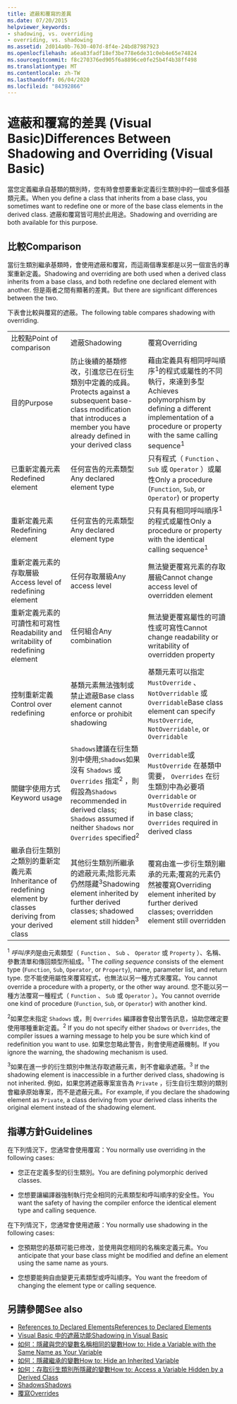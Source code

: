 ```yaml
---
title: 遮蔽和覆寫的差異
ms.date: 07/20/2015
helpviewer_keywords:
- shadowing, vs. overriding
- overriding, vs. shadowing
ms.assetid: 2d014a0b-7630-407d-8f4e-24bd87987923
ms.openlocfilehash: a6ea83fadf18ef3be778e6de31c0eb4e65e74824
ms.sourcegitcommit: f8c270376ed905f6a8896ce0fe25b4f4b38ff498
ms.translationtype: MT
ms.contentlocale: zh-TW
ms.lasthandoff: 06/04/2020
ms.locfileid: "84392866"
---
```

# <a name="differences-between-shadowing-and-overriding-visual-basic"></a><span data-ttu-id="93c67-102">遮蔽和覆寫的差異 (Visual Basic)</span><span class="sxs-lookup"><span data-stu-id="93c67-102">Differences Between Shadowing and Overriding (Visual Basic)</span></span>
<span data-ttu-id="93c67-103">當您定義繼承自基類的類別時，您有時會想要重新定義衍生類別中的一個或多個基類元素。</span><span class="sxs-lookup"><span data-stu-id="93c67-103">When you define a class that inherits from a base class, you sometimes want to redefine one or more of the base class elements in the derived class.</span></span> <span data-ttu-id="93c67-104">遮蔽和覆寫皆可用於此用途。</span><span class="sxs-lookup"><span data-stu-id="93c67-104">Shadowing and overriding are both available for this purpose.</span></span>  
  
## <a name="comparison"></a><span data-ttu-id="93c67-105">比較</span><span class="sxs-lookup"><span data-stu-id="93c67-105">Comparison</span></span>  
 <span data-ttu-id="93c67-106">當衍生類別繼承基類時，會使用遮蔽和覆寫，而這兩個專案都是以另一個宣告的專案重新定義。</span><span class="sxs-lookup"><span data-stu-id="93c67-106">Shadowing and overriding are both used when a derived class inherits from a base class, and both redefine one declared element with another.</span></span> <span data-ttu-id="93c67-107">但是兩者之間有顯著的差異。</span><span class="sxs-lookup"><span data-stu-id="93c67-107">But there are significant differences between the two.</span></span>  
  
 <span data-ttu-id="93c67-108">下表會比較與覆寫的遮蔽。</span><span class="sxs-lookup"><span data-stu-id="93c67-108">The following table compares shadowing with overriding.</span></span>  
  
||||  
|---|---|---|  
|<span data-ttu-id="93c67-109">比較點</span><span class="sxs-lookup"><span data-stu-id="93c67-109">Point of comparison</span></span>|<span data-ttu-id="93c67-110">遮蔽</span><span class="sxs-lookup"><span data-stu-id="93c67-110">Shadowing</span></span>|<span data-ttu-id="93c67-111">覆寫</span><span class="sxs-lookup"><span data-stu-id="93c67-111">Overriding</span></span>|  
|<span data-ttu-id="93c67-112">目的</span><span class="sxs-lookup"><span data-stu-id="93c67-112">Purpose</span></span>|<span data-ttu-id="93c67-113">防止後續的基類修改，引進您已在衍生類別中定義的成員。</span><span class="sxs-lookup"><span data-stu-id="93c67-113">Protects against a subsequent base-class modification that introduces a member you have already defined in your derived class</span></span>|<span data-ttu-id="93c67-114">藉由定義具有相同呼叫順序<sup>1</sup>的程式或屬性的不同執行，來達到多型</span><span class="sxs-lookup"><span data-stu-id="93c67-114">Achieves polymorphism by defining a different implementation of a procedure or property with the same calling sequence<sup>1</sup></span></span>|  
|<span data-ttu-id="93c67-115">已重新定義元素</span><span class="sxs-lookup"><span data-stu-id="93c67-115">Redefined element</span></span>|<span data-ttu-id="93c67-116">任何宣告的元素類型</span><span class="sxs-lookup"><span data-stu-id="93c67-116">Any declared element type</span></span>|<span data-ttu-id="93c67-117">只有程式（ `Function` 、 `Sub` 或 `Operator` ）或屬性</span><span class="sxs-lookup"><span data-stu-id="93c67-117">Only a procedure (`Function`, `Sub`, or `Operator`) or property</span></span>|  
|<span data-ttu-id="93c67-118">重新定義元素</span><span class="sxs-lookup"><span data-stu-id="93c67-118">Redefining element</span></span>|<span data-ttu-id="93c67-119">任何宣告的元素類型</span><span class="sxs-lookup"><span data-stu-id="93c67-119">Any declared element type</span></span>|<span data-ttu-id="93c67-120">只有具有相同呼叫順序<sup>1</sup>的程式或屬性</span><span class="sxs-lookup"><span data-stu-id="93c67-120">Only a procedure or property with the identical calling sequence<sup>1</sup></span></span>|  
|<span data-ttu-id="93c67-121">重新定義元素的存取層級</span><span class="sxs-lookup"><span data-stu-id="93c67-121">Access level of redefining element</span></span>|<span data-ttu-id="93c67-122">任何存取層級</span><span class="sxs-lookup"><span data-stu-id="93c67-122">Any access level</span></span>|<span data-ttu-id="93c67-123">無法變更覆寫元素的存取層級</span><span class="sxs-lookup"><span data-stu-id="93c67-123">Cannot change access level of overridden element</span></span>|  
|<span data-ttu-id="93c67-124">重新定義元素的可讀性和可寫性</span><span class="sxs-lookup"><span data-stu-id="93c67-124">Readability and writability of redefining element</span></span>|<span data-ttu-id="93c67-125">任何組合</span><span class="sxs-lookup"><span data-stu-id="93c67-125">Any combination</span></span>|<span data-ttu-id="93c67-126">無法變更覆寫屬性的可讀性或可寫性</span><span class="sxs-lookup"><span data-stu-id="93c67-126">Cannot change readability or writability of overridden property</span></span>|  
|<span data-ttu-id="93c67-127">控制重新定義</span><span class="sxs-lookup"><span data-stu-id="93c67-127">Control over redefining</span></span>|<span data-ttu-id="93c67-128">基類元素無法強制或禁止遮蔽</span><span class="sxs-lookup"><span data-stu-id="93c67-128">Base class element cannot enforce or prohibit shadowing</span></span>|<span data-ttu-id="93c67-129">基類元素可以指定 `MustOverride` 、 `NotOverridable` 或`Overridable`</span><span class="sxs-lookup"><span data-stu-id="93c67-129">Base class element can specify `MustOverride`, `NotOverridable`, or `Overridable`</span></span>|  
|<span data-ttu-id="93c67-130">關鍵字使用方式</span><span class="sxs-lookup"><span data-stu-id="93c67-130">Keyword usage</span></span>|<span data-ttu-id="93c67-131">`Shadows`建議在衍生類別中使用;`Shadows`如果沒有 `Shadows` 或 `Overrides` 指定<sup>2</sup> ，則假設為</span><span class="sxs-lookup"><span data-stu-id="93c67-131">`Shadows` recommended in derived class; `Shadows` assumed if neither `Shadows` nor `Overrides` specified<sup>2</sup></span></span>|<span data-ttu-id="93c67-132">`Overridable`或 `MustOverride` 在基類中需要， `Overrides` 在衍生類別中為必要項</span><span class="sxs-lookup"><span data-stu-id="93c67-132">`Overridable` or `MustOverride` required in base class; `Overrides` required in derived class</span></span>|  
|<span data-ttu-id="93c67-133">繼承自衍生類別之類別的重新定義元素</span><span class="sxs-lookup"><span data-stu-id="93c67-133">Inheritance of redefining element by classes deriving from your derived class</span></span>|<span data-ttu-id="93c67-134">其他衍生類別所繼承的遮蔽元素;陰影元素仍然隱藏<sup>3</sup></span><span class="sxs-lookup"><span data-stu-id="93c67-134">Shadowing element inherited by further derived classes; shadowed element still hidden<sup>3</sup></span></span>|<span data-ttu-id="93c67-135">覆寫由進一步衍生類別繼承的元素;覆寫的元素仍然被覆寫</span><span class="sxs-lookup"><span data-stu-id="93c67-135">Overriding element inherited by further derived classes; overridden element still overridden</span></span>|  
  
 <span data-ttu-id="93c67-136"><sup>1</sup> *呼叫序列*是由元素類型（ `Function` 、 `Sub` 、 `Operator` 或 `Property` ）、名稱、參數清單和傳回類型所組成。</span><span class="sxs-lookup"><span data-stu-id="93c67-136"><sup>1</sup> The *calling sequence* consists of the element type (`Function`, `Sub`, `Operator`, or `Property`), name, parameter list, and return type.</span></span> <span data-ttu-id="93c67-137">您不能使用屬性來覆寫程式，也無法以另一種方式來覆寫。</span><span class="sxs-lookup"><span data-stu-id="93c67-137">You cannot override a procedure with a property, or the other way around.</span></span> <span data-ttu-id="93c67-138">您不能以另一種方法覆寫一種程式（ `Function` 、 `Sub` 或 `Operator` ）。</span><span class="sxs-lookup"><span data-stu-id="93c67-138">You cannot override one kind of procedure (`Function`, `Sub`, or `Operator`) with another kind.</span></span>  
  
 <span data-ttu-id="93c67-139"><sup>2</sup>如果您未指定 `Shadows` 或，則 `Overrides` 編譯器會發出警告訊息，協助您確定要使用哪種重新定義。</span><span class="sxs-lookup"><span data-stu-id="93c67-139"><sup>2</sup> If you do not specify either `Shadows` or `Overrides`, the compiler issues a warning message to help you be sure which kind of redefinition you want to use.</span></span> <span data-ttu-id="93c67-140">如果您忽略此警告，則會使用遮蔽機制。</span><span class="sxs-lookup"><span data-stu-id="93c67-140">If you ignore the warning, the shadowing mechanism is used.</span></span>  
  
 <span data-ttu-id="93c67-141"><sup>3</sup>如果在進一步的衍生類別中無法存取遮蔽元素，則不會繼承遮蔽。</span><span class="sxs-lookup"><span data-stu-id="93c67-141"><sup>3</sup> If the shadowing element is inaccessible in a further derived class, shadowing is not inherited.</span></span> <span data-ttu-id="93c67-142">例如，如果您將遮蔽專案宣告為 `Private` ，衍生自衍生類別的類別會繼承原始專案，而不是遮蔽元素。</span><span class="sxs-lookup"><span data-stu-id="93c67-142">For example, if you declare the shadowing element as `Private`, a class deriving from your derived class inherits the original element instead of the shadowing element.</span></span>  
  
## <a name="guidelines"></a><span data-ttu-id="93c67-143">指導方針</span><span class="sxs-lookup"><span data-stu-id="93c67-143">Guidelines</span></span>  
 <span data-ttu-id="93c67-144">在下列情況下，您通常會使用覆寫：</span><span class="sxs-lookup"><span data-stu-id="93c67-144">You normally use overriding in the following cases:</span></span>  
  
- <span data-ttu-id="93c67-145">您正在定義多型的衍生類別。</span><span class="sxs-lookup"><span data-stu-id="93c67-145">You are defining polymorphic derived classes.</span></span>  
  
- <span data-ttu-id="93c67-146">您想要讓編譯器強制執行完全相同的元素類型和呼叫順序的安全性。</span><span class="sxs-lookup"><span data-stu-id="93c67-146">You want the safety of having the compiler enforce the identical element type and calling sequence.</span></span>  
  
 <span data-ttu-id="93c67-147">在下列情況下，您通常會使用遮蔽：</span><span class="sxs-lookup"><span data-stu-id="93c67-147">You normally use shadowing in the following cases:</span></span>  
  
- <span data-ttu-id="93c67-148">您預期您的基類可能已修改，並使用與您相同的名稱來定義元素。</span><span class="sxs-lookup"><span data-stu-id="93c67-148">You anticipate that your base class might be modified and define an element using the same name as yours.</span></span>  
  
- <span data-ttu-id="93c67-149">您想要能夠自由變更元素類型或呼叫順序。</span><span class="sxs-lookup"><span data-stu-id="93c67-149">You want the freedom of changing the element type or calling sequence.</span></span>  
  
## <a name="see-also"></a><span data-ttu-id="93c67-150">另請參閱</span><span class="sxs-lookup"><span data-stu-id="93c67-150">See also</span></span>

- [<span data-ttu-id="93c67-151">References to Declared Elements</span><span class="sxs-lookup"><span data-stu-id="93c67-151">References to Declared Elements</span></span>](references-to-declared-elements.md)
- [<span data-ttu-id="93c67-152">Visual Basic 中的遮蔽功能</span><span class="sxs-lookup"><span data-stu-id="93c67-152">Shadowing in Visual Basic</span></span>](shadowing.md)
- [<span data-ttu-id="93c67-153">如何：隱藏與您的變數名稱相同的變數</span><span class="sxs-lookup"><span data-stu-id="93c67-153">How to: Hide a Variable with the Same Name as Your Variable</span></span>](how-to-hide-a-variable-with-the-same-name-as-your-variable.md)
- [<span data-ttu-id="93c67-154">如何：隱藏繼承的變數</span><span class="sxs-lookup"><span data-stu-id="93c67-154">How to: Hide an Inherited Variable</span></span>](how-to-hide-an-inherited-variable.md)
- [<span data-ttu-id="93c67-155">如何：存取衍生類別所隱藏的變數</span><span class="sxs-lookup"><span data-stu-id="93c67-155">How to: Access a Variable Hidden by a Derived Class</span></span>](how-to-access-a-variable-hidden-by-a-derived-class.md)
- [<span data-ttu-id="93c67-156">Shadows</span><span class="sxs-lookup"><span data-stu-id="93c67-156">Shadows</span></span>](../../../language-reference/modifiers/shadows.md)
- [<span data-ttu-id="93c67-157">覆寫</span><span class="sxs-lookup"><span data-stu-id="93c67-157">Overrides</span></span>](../../../language-reference/modifiers/overrides.md)
